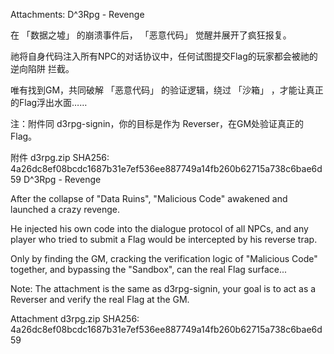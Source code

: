 Attachments:
D^3Rpg - Revenge

在 「数据之墟」 的崩溃事件后， 「恶意代码」 觉醒并展开了疯狂报复。

祂将自身代码注入所有NPC的对话协议中，任何试图提交Flag的玩家都会被祂的 逆向陷阱 拦截。

唯有找到GM，共同破解 「恶意代码」 的验证逻辑，绕过 「沙箱」 ，才能让真正的Flag浮出水面……

注：附件同 d3rpg-signin，你的目标是作为 Reverser，在GM处验证真正的Flag。

附件 d3rpg.zip SHA256: 4a26dc8ef08bcdc1687b31e7ef536ee887749a14fb260b62715a738c6bae6d59
D^3Rpg - Revenge

After the collapse of "Data Ruins", "Malicious Code" awakened and launched a crazy revenge.

He injected his own code into the dialogue protocol of all NPCs, and any player who tried to submit a Flag would be intercepted by his reverse trap.

Only by finding the GM, cracking the verification logic of "Malicious Code" together, and bypassing the "Sandbox", can the real Flag surface...

Note: The attachment is the same as d3rpg-signin, your goal is to act as a Reverser and verify the real Flag at the GM.

Attachment d3rpg.zip SHA256: 4a26dc8ef08bcdc1687b31e7ef536ee887749a14fb260b62715a738c6bae6d59
